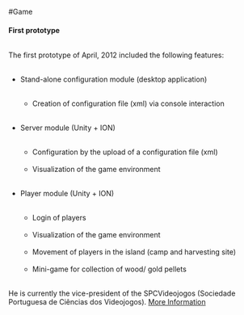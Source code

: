#Game
<p></p>


#### First prototype
<span>
  <img src="images/rui.png" alt=""></img>
</span>

<p align="justify">
The first prototype of April, 2012 included the following features: <br></br>

- Stand-alone configuration module (desktop application) <br></br>
	- Creation of configuration file (xml) via console interaction <br></br>
	
- Server module (Unity + ION) <br></br>
	- Configuration by the upload of a configuration file (xml) <br></br>
	- Visualization of the game environment <br></br>
	
- Player module (Unity + ION) <br></br>
	- Login of players <br></br>
	- Visualization of the game environment <br></br>
	- Movement of players in the island (camp and harvesting site) <br></br>
	- Mini-game for collection of wood/ gold pellets <br></br>
</p>

He is currently the
vice-president of the SPCVideojogos (Sociedade Portuguesa de Ciências
dos Videojogos). <a href="http://gaips.inesc-id.pt/rprada">More Information</a>
